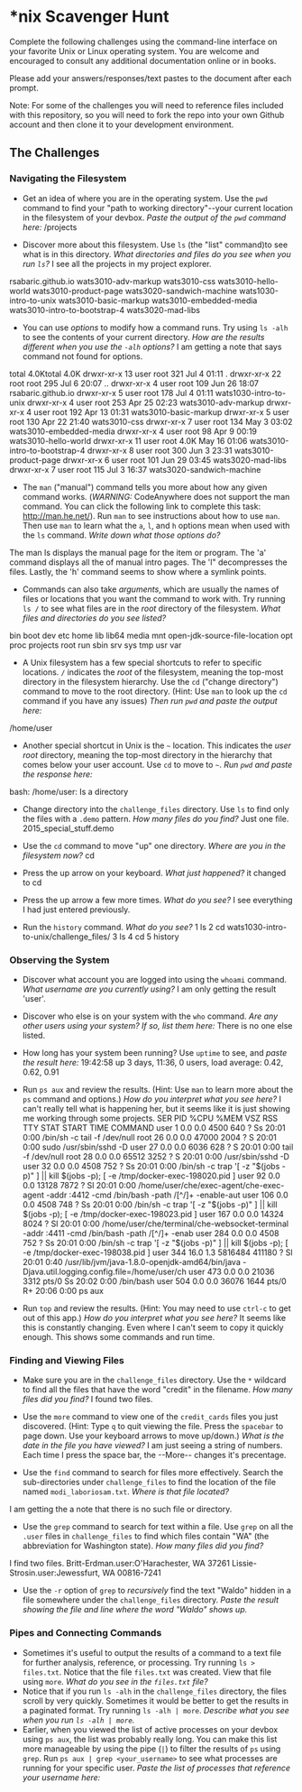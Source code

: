 # *nix Scavenger Hunt

Complete the following challenges using the command-line interface on your favorite
Unix or Linux operating system. You are welcome and encouraged to consult any
additional documentation online or in books.

Please add your answers/responses/text pastes to the document after each prompt.

Note: For some of the challenges you will need to reference files included with
this repository, so you will need to fork the repo into your own Github account
and then clone it to your development environment.

## The Challenges

### Navigating the Filesystem

* Get an idea of where you are in the operating system. Use the `pwd` command to find your "path to working directory"--your current location in the filesystem of your devbox. *Paste the output of the `pwd` command here:* /projects

* Discover more about this filesystem. Use `ls` (the "list" command)to see what is in this directory. *What directories and files do you see when you run `ls`?* I see all the projects in my project explorer.

rsabaric.github.io      wats3010-adv-markup    wats3010-css             wats3010-hello-world           wats3010-product-page  wats3020-sandwich-machine
wats1030-intro-to-unix  wats3010-basic-markup  wats3010-embedded-media  wats3010-intro-to-bootstrap-4  wats3020-mad-libs

* You can use *options* to modify how a command runs. Try using `ls -alh` to see the contents of your current directory. *How are the results different when you use the `-alh` options?* I am getting a note that says command not found for options.

total 4.0Ktotal 4.0K
drwxr-xr-x 13 user root  321 Jul  4 01:11 .
drwxr-xr-x 22 root root  295 Jul  6 20:07 ..
drwxr-xr-x  4 user root  109 Jun 26 18:07 rsabaric.github.io
drwxr-xr-x  5 user root  178 Jul  4 01:11 wats1030-intro-to-unix
drwxr-xr-x  4 user root  253 Apr 25 02:23 wats3010-adv-markup
drwxr-xr-x  4 user root  192 Apr 13 01:31 wats3010-basic-markup
drwxr-xr-x  5 user root  130 Apr 22 21:40 wats3010-css
drwxr-xr-x  7 user root  134 May  3 03:02 wats3010-embedded-media
drwxr-xr-x  4 user root   98 Apr  9 00:19 wats3010-hello-world
drwxr-xr-x 11 user root 4.0K May 16 01:06 wats3010-intro-to-bootstrap-4
drwxr-xr-x  8 user root  300 Jun  3 23:31 wats3010-product-page
drwxr-xr-x  6 user root  101 Jun 29 03:45 wats3020-mad-libs
drwxr-xr-x  7 user root  115 Jul  3 16:37 wats3020-sandwich-machine

* The `man` ("manual") command tells you more about how any given command works. (*WARNING:* CodeAnywhere does not support the man command. You can click the following link to complete this task: http://man.he.net/). Run `man` to see instructions about how to use `man`. Then use `man` to learn what the `a`, `l`, and `h` options mean when used with the `ls` command. *Write down what those options do?* 

The man ls displays the manual page for the item or program. The 'a' command displays all the of manual intro pages. The 'l" decompresses the files. Lastly, the 'h' command seems to show where a symlink points. 

* Commands can also take *arguments*, which are usually the names of files or locations that you want the command to work with. Try running `ls /` to see what files are in the *root* directory of the filesystem. *What files and directories do you see listed?*

bin  boot  dev  etc  home  lib  lib64  media  mnt  open-jdk-source-file-location  opt  proc  projects  root  run  sbin  srv  sys  tmp  usr  var

* A Unix filesystem has a few special shortcuts to refer to specific locations. `/` indicates the *root* of the filesystem, meaning the top-most directory in the filesystem hierarchy. Use the `cd` ("change directory") command to move to the root directory. (Hint: Use `man` to look up the `cd` command if you have any issues) *Then run `pwd` and paste the output here:*

/home/user

* Another special shortcut in Unix is the `~` location. This indicates the *user root* directory, meaning the top-most directory in the hierarchy that comes below your user account. Use `cd` to move to `~`. *Run `pwd` and paste the response here:*

bash: /home/user: Is a directory

* Change directory into the `challenge_files` directory. Use `ls` to find only the files with a `.demo` pattern. *How many files do you find?* Just one file. 2015_special_stuff.demo

* Use the `cd` command to move "up" one directory. *Where are you in the filesystem now?* cd
* Press the up arrow on your keyboard. *What just happened?* it changed to cd
* Press the up arrow a few more times. *What do you see?* I see everything I had just entered previously. 
* Run the `history` command. *What do you see?* 
     1  ls
    2  cd wats1030-intro-to-unix/challenge_files/
    3  ls
    4  cd
    5  history

### Observing the System

* Discover what account you are logged into using the `whoami` command. *What username are you currently using?* I am only getting the result 'user'.

* Discover who else is on your system with the `who` command. *Are any other users using your system? If so, list them here:* There is no one else listed.

* How long has your system been running? Use `uptime` to see, and *paste the result here:*  19:42:58 up 3 days, 11:36,  0 users,  load average: 0.42, 0.62, 0.91
* Run `ps aux` and review the results. (Hint: Use `man` to learn more about the `ps` command and options.) *How do you interpret what you see here?* I can't really tell what is happening her, but it seems like it is just showing me working through some projects. 
SER       PID %CPU %MEM    VSZ   RSS TTY      STAT START   TIME COMMAND
user         1  0.0  0.0   4500   640 ?        Ss   20:01   0:00 /bin/sh -c tail -f /dev/null
root        26  0.0  0.0  47000  2004 ?        S    20:01   0:00 sudo /usr/sbin/sshd -D
user        27  0.0  0.0   6036   628 ?        S    20:01   0:00 tail -f /dev/null
root        28  0.0  0.0  65512  3252 ?        S    20:01   0:00 /usr/sbin/sshd -D
user        32  0.0  0.0   4508   752 ?        Ss   20:01   0:00 /bin/sh -c trap '[ -z "$(jobs -p)" ] || kill $(jobs -p); [ -e /tmp/docker-exec-198020.pid ]
user        92  0.0  0.0  13128  7872 ?        Sl   20:01   0:00 /home/user/che/exec-agent/che-exec-agent -addr :4412 -cmd /bin/bash -path /[^/]+ -enable-aut
user       106  0.0  0.0   4508   748 ?        Ss   20:01   0:00 /bin/sh -c trap '[ -z "$(jobs -p)" ] || kill $(jobs -p); [ -e /tmp/docker-exec-198023.pid ]
user       167  0.0  0.0  14324  8024 ?        Sl   20:01   0:00 /home/user/che/terminal/che-websocket-terminal -addr :4411 -cmd /bin/bash -path /[^/]+ -enab
user       284  0.0  0.0   4508   752 ?        Ss   20:01   0:00 /bin/sh -c trap '[ -z "$(jobs -p)" ] || kill $(jobs -p); [ -e /tmp/docker-exec-198038.pid ]
user       344 16.0  1.3 5816484 411180 ?      Sl   20:01   0:40 /usr/lib/jvm/java-1.8.0-openjdk-amd64/bin/java -Djava.util.logging.config.file=/home/user/ch
user       473  0.0  0.0  21036  3312 pts/0    Ss   20:02   0:00 /bin/bash
user       504  0.0  0.0  36076  1644 pts/0    R+   20:06   0:00 ps aux
* Run `top` and review the results. (Hint: You may need to use `ctrl-c` to get out of this app.) *How do you interpret what you see here?* It seems like this is constantly changing. Even where I can't seem to copy it quickly enough. This shows some commands and run time. 

### Finding and Viewing Files

* Make sure you are in the `challenge_files` directory. Use the `*` wildcard to find all the files that have the word "credit" in the filename. *How many files did you find?* I found two files.

* Use the `more` command to view one of the `credit_cards` files you just discovered. (Hint: Type `q` to quit viewing the file. Press the `spacebar` to page down. Use your keyboard arrows to move up/down.) *What is the date in the file you have viewed?* I am just seeing a string of numbers. Each time I press the space bar, the --More-- changes it's precentage.

* Use the `find` command to search for files more effectively. Search the sub-directories under `challenge_files` to find the location of the file named `modi_laboriosam.txt`. *Where is that file located?*

I am getting the a note that there is no such file or directory.

* Use the `grep` command to search for text within a file. Use `grep` on all the `.user` files in `challenge_files` to find which files contain "WA" (the abbreviation for Washington state). *How many files did you find?*

I find two files. Britt-Erdman.user:O'Harachester, WA 37261
Lissie-Strosin.user:Jewessfurt, WA 00816-7241

* Use the `-r` option of `grep` to *recursively* find the text "Waldo" hidden in a file somewhere under the `challenge_files` directory. *Paste the result showing the file and line where the word "Waldo" shows up.*

### Pipes and Connecting Commands

* Sometimes it's useful to output the results of a command to a text file for further analysis, reference, or processing. Try running `ls > files.txt`. Notice that the file `files.txt` was created. View that file using `more`. *What do you see in the `files.txt` file?*
* Notice that if you run `ls -alh` in the `challenge_files` directory, the files scroll by very quickly. Sometimes it would be better to get the results in a paginated format. Try running `ls -alh | more`. *Describe what you see when you run `ls -alh | more`.*
* Earlier, when you viewed the list of active processes on your devbox using `ps aux`, the list was probably really long. You can make this list more manageable by using the pipe (`|`) to filter the results of `ps` using `grep`. Run `ps aux | grep <your_username>` to see what processes are running for your specific user. *Paste the list of processes that reference your username here:*
